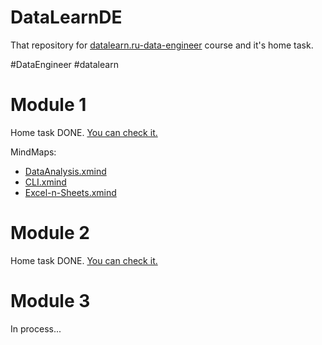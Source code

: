 # DataLearnDE

That repository for [datalearn.ru-data-engineer](https://github.com/Data-Learn/data-engineering) course and it's home task.

#DataEngineer #datalearn

# Module 1

Home task DONE. [You can check it.](DE-101/Module1/README.md)

MindMaps:

- [DataAnalysis.xmind](DE-101/Module1/DataAnalysis.xmind)
- [CLI.xmind](DE-101/Module1/cli/CLI.xmind)
- [Excel-n-Sheets.xmind](DE-101/Module1/Excel/Excel-n-Sheets.xmind)


# Module 2

Home task DONE. [You can check it.](DE-101/Module2/README.md)



# Module 3

In process... 